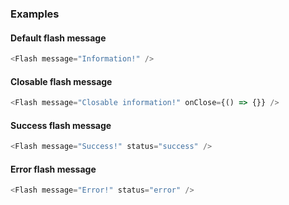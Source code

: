 ### Examples

#### Default flash message

```js
<Flash message="Information!" />
```

#### Closable flash message

```js
<Flash message="Closable information!" onClose={() => {}} />
```

#### Success flash message

```js
<Flash message="Success!" status="success" />
```

#### Error flash message

```js
<Flash message="Error!" status="error" />
```